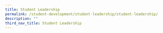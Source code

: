 ```yaml
---
title: Student Leadership
permalink: /student-development/student-leadership/student-leadership/
description: ""
third_nav_title: Student Leadership
---
```


